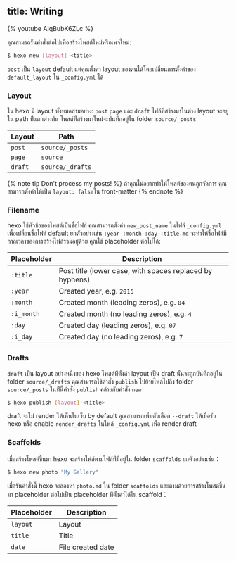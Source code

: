 title: Writing
---

{% youtube AIqBubK6ZLc %}

คุณสามรถรันคำสั่งต่อไปเพื่อสร้างโพสต์ใหม่หรือเพจใหม่:


``` bash
$ hexo new [layout] <title>
```

`post` เป็น `layout` default แต่คุณตั้งค่า layout ของตนได้โดยเปลี่ยนการตั้งค่าของ `default_layout` ใน  `_config.yml` ได้


### Layout

ใน hexo มี layout ทั้งหมดสามอย่าง: `post` `page`  และ `draft` ไฟล์ที่สร้างมาในต่าง layout จะอยู่ใน path ท่ีแตกต่างกัน 
โพสต์ท่ีสร้างมาใหม่จะบันทึกอยู่ใน folder  `source/_posts`

Layout | Path
--- | ---
`post` | `source/_posts`
`page` | `source`
`draft` | `source/_drafts`

{% note tip Don't process my posts! %}
ถ้าคุณไม่อยากทำให้โพสต์ของตนถูกจัดการ คุณสามารถตั้งค่าให้เป็น `layout: false`ใน front-matter
{% endnote %}

### Filename

hexo ใช้หัวข้อของโพสต์เป็นชื่อไฟล์ คุณสามารถตั้งค่า `new_post_name` ในไฟล์ 
`_config.yml` เพื่อเปลี่ยนชื่อไฟล์ default ยกตัวอย่างเช่น 
`:year-:month-:day-:title.md` 
จะทำให้ชื่อไฟล์มีกาลเวลาของการสร้างไฟล์รวมอยู่ด้วย คุณใช้ placeholder ต่อไปได้:

Placeholder | Description
--- | ---
`:title` | Post title (lower case, with spaces replaced by hyphens)
`:year` | Created year, e.g. `2015`
`:month` | Created month (leading zeros), e.g. `04`
`:i_month` | Created month (no leading zeros), e.g. `4`
`:day` | Created day (leading zeros), e.g. `07`
`:i_day` | Created day (no leading zeros), e.g. `7`

### Drafts

`draft` เป็น layout อย่างหนึ่งของ hexo โพสต์ท่ีตั้งค่า layout เป็น draft 
นั้นจะถูกบันทึกอยู่ใน folder `source/_drafts`  คุณสามารถใช้คำสั่ง `publish` ไปย้ายไฟล์ไปถึง folder `source/_posts`  ในท่ีนี้คำสั่ง `publish` คล้ายกับคำสั่ง `new`


``` bash
$ hexo publish [layout] <title>
```

draft จะไม่ render ให้เห็นในเว็บ by default คุณสามารถเพิ่มตัวเลือก `--draft` 
ให้เมื่อรัน hexo หรือ enable `render_drafts` ในไฟล์ `_config.yml` เพื่อ render draft

### Scaffolds

เมื่อสร้างโพสต์ขึ้นมา hexo จะสร้างไฟล์ตามไฟล์ท่ีมีอยู่ใน folder `scaffolds`  ยกตัวอย่างเช่น：

``` bash
$ hexo new photo "My Gallery"
```

เมื่อรันคำสั่งนี้ hexo จะลองหา `photo.md` ใน folder  `scaffolds`  และตามด้วยการสร้างโพสต์ขึ้นมา placeholder ต่อไปเป็น placeholder 
ท่ีตั้งค่าได้ใน scaffold：

Placeholder | Description
--- | ---
`layout` | Layout
`title` | Title
`date` | File created date
